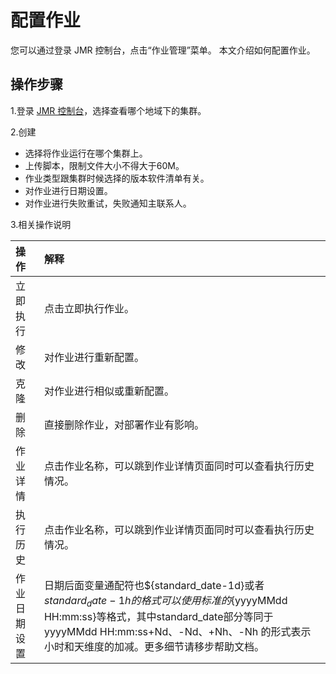 # 配置作业

您可以通过登录 JMR 控制台，点击“作业管理”菜单。
本文介绍如何配置作业。

## 操作步骤

1.登录 [JMR 控制台](https://xdata.jdcloud.com/rmgr/resources/res-manage/custom-resources.html#/)，选择查看哪个地域下的集群。

2.创建
 - 选择将作业运行在哪个集群上。
 - 上传脚本，限制文件大小不得大于60M。
 - 作业类型跟集群时候选择的版本软件清单有关。
 - 对作业进行日期设置。
 - 对作业进行失败重试，失败通知主联系人。
 
3.相关操作说明
 
 | 操作 | 解释 |
| :- | :- |
| 立即执行 | 点击立即执行作业。|
| 修改 | 对作业进行重新配置。 |
| 克隆 | 对作业进行相似或重新配置。|
| 删除 | 直接删除作业，对部署作业有影响。 |
| 作业详情 | 点击作业名称，可以跳到作业详情页面同时可以查看执行历史情况。|
| 执行历史 | 点击作业名称，可以跳到作业详情页面同时可以查看执行历史情况。|
| 作业日期设置  | 日期后面变量通配符也${standard_date-1d}或者 ${standard_date-1h} 的格式可以使用标准的${yyyyMMdd HH:mm:ss}等格式，其中standard_date部分等同于yyyyMMdd HH:mm:ss+Nd、-Nd、+Nh、-Nh 的形式表示小时和天维度的加减。更多细节请移步帮助文档。 |   


